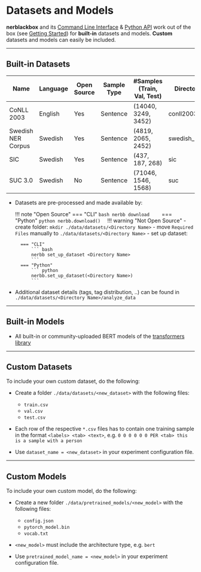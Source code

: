 # Datasets and Models

**nerblackbox** and its [Command Line Interface](../cli) & [Python API](../python_api) 
work out of the box (see [Getting Started](../getting_started)) 
for **built-in** datasets and models.
**Custom** datasets and models can easily be included.

-----------
## Built-in Datasets 

| Name               | Language | Open Source | Sample Type  | #Samples (Train, Val, Test) | Directory Name     | Required Files | Source |               
|---                 |---       |---          |---           |---                          |---                 |---             |---     |
| CoNLL 2003         | English  | Yes         | Sentence     | (14040, 3249, 3452)         | conll2003          | ---            | [Description](https://www.clips.uantwerpen.be/conll2003/ner/); [Data](https://github.com/patverga/torch-ner-nlp-from-scratch/tree/master/data/conll2003)   |
| Swedish NER Corpus | Swedish  | Yes         | Sentence     | (4819, 2065, 2452)          | swedish_ner_corpus | ---            | [Description+Data](https://github.com/klintan/swedish-ner-corpus)   |
| SIC                | Swedish  | Yes         | Sentence     | (437, 187, 268)             | sic                | ---            | [Description+Data](https://www.ling.su.se/english/nlp/corpora-and-resources/sic)   |
| SUC 3.0            | Swedish  | No          | Sentence     | (71046, 1546, 1568)         | suc                | `suc-*.conll`  | [Description](https://www.ling.su.se/english/nlp/corpora-and-resources/suc)   |

- Datasets are pre-processed and made available by:

    !!! note "Open Source"
        === "CLI"
            ``` bash
            nerbb download    
            ```
        === "Python"
            ``` python
            nerbb.download()  
            ```
    !!! warning "Not Open Source"
        - create folder: `mkdir ./data/datasets/<Directory Name>`
        - move `Required Files` manually to `./data/datasets/<Directory Name>`
        - set up dataset:
              
        === "CLI"
            ``` bash
            nerbb set_up_dataset <Directory Name>
            ```
        === "Python"
            ``` python
            nerbb.set_up_dataset(<Directory Name>)  
            ```
  
- Additional dataset details (tags, tag distribution, ..) can be found in `./data/datasets/<Directory Name>/analyze_data`

-----------
## Built-in Models

- All built-in or community-uploaded BERT models of the [transformers library](https://huggingface.co/transformers/)

-----------
## Custom Datasets

To include your own custom dataset, do the following:

- Create a folder ``./data/datasets/<new_dataset>`` with the following files:

    - ``train.csv``
    - ``val.csv``
    - ``test.csv``
- Each row of the respective ``*.csv`` files has to contain one training sample in the format
  ``<labels> <tab> <text>``,
  e.g. ``0 0 0 0 0 0 PER <tab> this is a sample with a person``

- Use ``dataset_name = <new_dataset>`` in your experiment configuration file.

<!---
TODO
Own custom datasets can also be created programmatically (like the :ref:`Built-in datasets <builtindatasets>`):
- (todo: revise the following)
- Create a new module ``./data/datasets/formatter/<new_dataset>_formatter.py``
- Derive the class ``<NewDataset>Formatter`` from ``BaseFormatter`` and implement the abstract base methods
- (todo: additional instructions needed here)
--->

-----------
## Custom Models

To include your own custom model, do the following:

- Create a new folder ``./data/pretrained_models/<new_model>`` with the following files:

    - ``config.json``
    - ``pytorch_model.bin``
    - ``vocab.txt``

- ``<new_model>`` must include the architecture type, e.g. ``bert``

- Use ``pretrained_model_name = <new_model>`` in your experiment configuration file.
